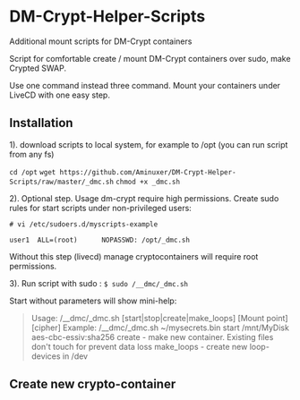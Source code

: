 # DM-Crypt-Helper-Scripts
Additional mount scripts for DM-Crypt containers

Script for comfortable create / mount DM-Crypt containers over sudo, make Crypted SWAP.

Use one command instead three command. Mount your containers under LiveCD with one easy step.


## Installation

1). download scripts to local system, for example to /opt (you can run script from any fs)

`cd /opt`
`wget https://github.com/Aminuxer/DM-Crypt-Helper-Scripts/raw/master/_dmc.sh`
`chmod +x _dmc.sh`

2). Optional step. Usage dm-crypt require high permissions.
Create sudo rules for start scripts under non-privileged users:

`# vi /etc/sudoers.d/myscripts-example`

`user1  ALL=(root)      NOPASSWD: /opt/_dmc.sh`

Without this step (livecd) manage cryptocontainers will require root permissions.

3). Run script with sudo :
`$ sudo /__dmc/_dmc.sh`

Start without parameters will show mini-help:

> Usage: /__dmc/_dmc.sh <Path to Dm-Crypt container> [start|stop|create|make_loops] [Mount point] [cipher]
>     Example: /__dmc/_dmc.sh ~/mysecrets.bin start /mnt/MyDisk aes-cbc-essiv:sha256
>     create - make new container. Existing files don't touch for prevent data loss
>     make_loops - create new loop-devices in /dev

## Create new crypto-container
